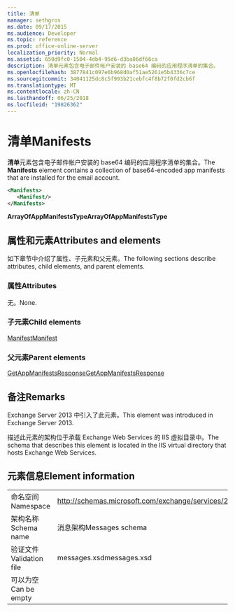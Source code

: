 ```yaml
---
title: 清单
manager: sethgros
ms.date: 09/17/2015
ms.audience: Developer
ms.topic: reference
ms.prod: office-online-server
localization_priority: Normal
ms.assetid: 650d9fc0-1504-4db4-95d6-d3ba86df66ca
description: 清单元素包含电子邮件帐户安装的 base64 编码的应用程序清单的集合。
ms.openlocfilehash: 3877841c097e6b968d0af51ae5261e5b4336c7ce
ms.sourcegitcommit: 34041125dc8c5f993b21cebfc4f8b72f0fd2cb6f
ms.translationtype: MT
ms.contentlocale: zh-CN
ms.lasthandoff: 06/25/2018
ms.locfileid: "19826362"
---
```

# <a name="manifests"></a><span data-ttu-id="10b4a-103">清单</span><span class="sxs-lookup"><span data-stu-id="10b4a-103">Manifests</span></span>

<span data-ttu-id="10b4a-104">**清单**元素包含电子邮件帐户安装的 base64 编码的应用程序清单的集合。</span><span class="sxs-lookup"><span data-stu-id="10b4a-104">The **Manifests** element contains a collection of base64-encoded app manifests that are installed for the email account.</span></span> 
  
```XML
<Manifests>
   <Manifest/>
</Manifests>
```

 <span data-ttu-id="10b4a-105">**ArrayOfAppManifestsType**</span><span class="sxs-lookup"><span data-stu-id="10b4a-105">**ArrayOfAppManifestsType**</span></span>
## <a name="attributes-and-elements"></a><span data-ttu-id="10b4a-106">属性和元素</span><span class="sxs-lookup"><span data-stu-id="10b4a-106">Attributes and elements</span></span>

<span data-ttu-id="10b4a-107">如下章节中介绍了属性、子元素和父元素。</span><span class="sxs-lookup"><span data-stu-id="10b4a-107">The following sections describe attributes, child elements, and parent elements.</span></span>
  
### <a name="attributes"></a><span data-ttu-id="10b4a-108">属性</span><span class="sxs-lookup"><span data-stu-id="10b4a-108">Attributes</span></span>

<span data-ttu-id="10b4a-109">无。</span><span class="sxs-lookup"><span data-stu-id="10b4a-109">None.</span></span>
  
### <a name="child-elements"></a><span data-ttu-id="10b4a-110">子元素</span><span class="sxs-lookup"><span data-stu-id="10b4a-110">Child elements</span></span>

[<span data-ttu-id="10b4a-111">Manifest</span><span class="sxs-lookup"><span data-stu-id="10b4a-111">Manifest</span></span>](manifest.md)
  
### <a name="parent-elements"></a><span data-ttu-id="10b4a-112">父元素</span><span class="sxs-lookup"><span data-stu-id="10b4a-112">Parent elements</span></span>

[<span data-ttu-id="10b4a-113">GetAppManifestsResponse</span><span class="sxs-lookup"><span data-stu-id="10b4a-113">GetAppManifestsResponse</span></span>](getappmanifestsresponse.md)
  
## <a name="remarks"></a><span data-ttu-id="10b4a-114">备注</span><span class="sxs-lookup"><span data-stu-id="10b4a-114">Remarks</span></span>

<span data-ttu-id="10b4a-115">Exchange Server 2013 中引入了此元素。</span><span class="sxs-lookup"><span data-stu-id="10b4a-115">This element was introduced in Exchange Server 2013.</span></span>
  
<span data-ttu-id="10b4a-116">描述此元素的架构位于承载 Exchange Web Services 的 IIS 虚拟目录中。</span><span class="sxs-lookup"><span data-stu-id="10b4a-116">The schema that describes this element is located in the IIS virtual directory that hosts Exchange Web Services.</span></span>
  
## <a name="element-information"></a><span data-ttu-id="10b4a-117">元素信息</span><span class="sxs-lookup"><span data-stu-id="10b4a-117">Element information</span></span>

|||
|:-----|:-----|
|<span data-ttu-id="10b4a-118">命名空间</span><span class="sxs-lookup"><span data-stu-id="10b4a-118">Namespace</span></span>  <br/> |http://schemas.microsoft.com/exchange/services/2006/messages  <br/> |
|<span data-ttu-id="10b4a-119">架构名称</span><span class="sxs-lookup"><span data-stu-id="10b4a-119">Schema name</span></span>  <br/> |<span data-ttu-id="10b4a-120">消息架构</span><span class="sxs-lookup"><span data-stu-id="10b4a-120">Messages schema</span></span>  <br/> |
|<span data-ttu-id="10b4a-121">验证文件</span><span class="sxs-lookup"><span data-stu-id="10b4a-121">Validation file</span></span>  <br/> |<span data-ttu-id="10b4a-122">messages.xsd</span><span class="sxs-lookup"><span data-stu-id="10b4a-122">messages.xsd</span></span>  <br/> |
|<span data-ttu-id="10b4a-123">可以为空</span><span class="sxs-lookup"><span data-stu-id="10b4a-123">Can be empty</span></span>  <br/> ||
   

